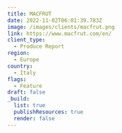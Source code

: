 ```yaml
---
title: MACFRUT
date: 2022-11-02T06:01:39.783Z
image: /images/clients/macfrut.png
link: https://www.macfrut.com/en/
client_type:
  - Produce Report
region:
  - Europe
country:
  - Italy
flags:
  - Feature
draft: false
_build:
  list: true
  publishResources: true
  render: false
---
```

